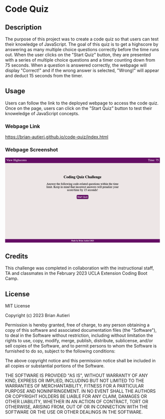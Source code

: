 # Code Quiz

## Description

The purpose of this project was to create a code quiz so that users can test their knowledge of JavaScript. The goal of this quiz is to get a highscore by answering as many multiple choice questions correctly before the time runs out. When the user clicks on the "Start Quiz" button, they are presented with a series of multiple choice questions and a timer counting down from 75 seconds. When a question is answered correctly, the webpage will display "Correct!" and if the wrong answer is selected, "Wrong!" will appear and deduct 15 seconds from the timer.

## Usage

Users can follow the link to the deployed webpage to access the code quiz. Once on the page, users can click on the "Start Quiz" button to test their knoweledge of JavaScript concepts.

### Webpage Link

https://brian-autieri.github.io/code-quiz/index.html

### Webpage Screenshot

![alt text](code-quiz-screenshot.png)

## Credits

This challenge was completed in collaboration with the instructional staff, TA and classmates in the February 2023 UCLA Extension Coding Boot Camp.

## License

MIT License

Copyright (c) 2023 Brian Autieri

Permission is hereby granted, free of charge, to any person obtaining a copy of this software and associated documentation files (the "Software"), to deal in the Software without restriction, including without limitation the rights to use, copy, modify, merge, publish, distribute, sublicense, and/or sell copies of the Software, and to permit persons to whom the Software is furnished to do so, subject to the following conditions:

The above copyright notice and this permission notice shall be included in all copies or substantial portions of the Software.

THE SOFTWARE IS PROVIDED "AS IS", WITHOUT WARRANTY OF ANY KIND, EXPRESS OR IMPLIED, INCLUDING BUT NOT LIMITED TO THE WARRANTIES OF MERCHANTABILITY, FITNESS FOR A PARTICULAR PURPOSE AND NONINFRINGEMENT. IN NO EVENT SHALL THE AUTHORS OR COPYRIGHT HOLDERS BE LIABLE FOR ANY CLAIM, DAMAGES OR OTHER LIABILITY, WHETHER IN AN ACTION OF CONTRACT, TORT OR OTHERWISE, ARISING FROM, OUT OF OR IN CONNECTION WITH THE SOFTWARE OR THE USE OR OTHER DEALINGS IN THE SOFTWARE.
